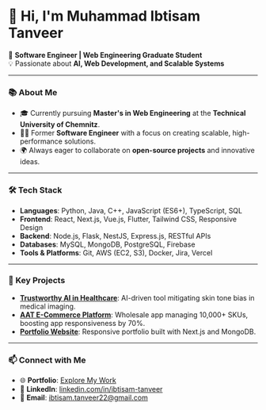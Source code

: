 # 👋 Hi, I'm Muhammad Ibtisam Tanveer

🚀 **Software Engineer | Web Engineering Graduate Student**  
💡 Passionate about **AI, Web Development, and Scalable Systems**

---

### 📚 About Me
- 🎓 Currently pursuing **Master's in Web Engineering** at the **Technical University of Chemnitz**.
- 👨‍💻 Former **Software Engineer** with a focus on creating scalable, high-performance solutions.
- 🌍 Always eager to collaborate on **open-source projects** and innovative ideas.

---

### 🛠️ Tech Stack
- **Languages**: Python, Java, C++, JavaScript (ES6+), TypeScript, SQL  
- **Frontend**: React, Next.js, Vue.js, Flutter, Tailwind CSS, Responsive Design  
- **Backend**: Node.js, Flask, NestJS, Express.js, RESTful APIs  
- **Databases**: MySQL, MongoDB, PostgreSQL, Firebase  
- **Tools & Platforms**: Git, AWS (EC2, S3), Docker, Jira, Vercel  

---

### 🌟 Key Projects
- **[Trustworthy AI in Healthcare](#)**: AI-driven tool mitigating skin tone bias in medical imaging.
- **[AAT E-Commerce Platform](#)**: Wholesale app managing 10,000+ SKUs, boosting app responsiveness by 70%.
- **[Portfolio Website](#)**: Responsive portfolio built with Next.js and MongoDB.

---

### 📫 Connect with Me
- 🌐 **Portfolio**: [Explore My Work](#)  
- 💼 **LinkedIn**: [linkedin.com/in/ibtisam-tanveer](https://linkedin.com/in/ibtisam-tanveer)  
- 📧 **Email**: [ibtisam.tanveer22@gmail.com](mailto:ibtisam.tanveer22@gmail.com)  
